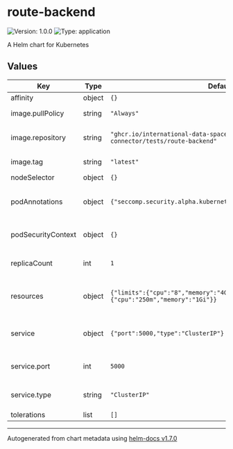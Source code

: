 # route-backend

![Version: 1.0.0](https://img.shields.io/badge/Version-1.0.0-informational?style=flat-square) ![Type: application](https://img.shields.io/badge/Type-application-informational?style=flat-square)

A Helm chart for Kubernetes

## Values

| Key | Type | Default | Description |
|-----|------|---------|-------------|
| affinity | object | `{}` |  |
| image.pullPolicy | string | `"Always"` | Image pull policy |
| image.repository | string | `"ghcr.io/international-data-spaces-association/dataspace-connector/tests/route-backend"` | Backend image name |
| image.tag | string | `"latest"` | Backend image tag |
| nodeSelector | object | `{}` |  |
| podAnnotations | object | `{"seccomp.security.alpha.kubernetes.io/pod":"runtime/default"}` | Annotation for the deployed pods |
| podSecurityContext | object | `{}` | Security context for the pods |
| replicaCount | int | `1` | Number of backend instances |
| resources | object | `{"limits":{"cpu":"8","memory":"4Gi"},"requests":{"cpu":"250m","memory":"1Gi"}}` | Backend kubernetes resource settings |
| service | object | `{"port":5000,"type":"ClusterIP"}` | Kubernetes service settings for backend |
| service.port | int | `5000` | Backend service port |
| service.type | string | `"ClusterIP"` | Backend service type |
| tolerations | list | `[]` |  |

----------------------------------------------
Autogenerated from chart metadata using [helm-docs v1.7.0](https://github.com/norwoodj/helm-docs/releases/v1.7.0)
